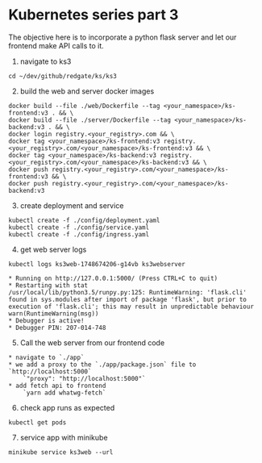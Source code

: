 # Kubernetes series part 3

The objective here is to incorporate a python flask server and let our frontend make API calls to it.

1. navigate to ks3

```shell
cd ~/dev/github/redgate/ks/ks3
```

2. build the web and server docker images


```shell
docker build --file ./web/Dockerfile --tag <your_namespace>/ks-frontend:v3 . && \
docker build --file ./server/Dockerfile --tag <your_namespace>/ks-backend:v3 . && \
docker login registry.<your_registry>.com && \
docker tag <your_namespace>/ks-frontend:v3 registry.<your_registry>.com/<your_namespace>/ks-frontend:v3 && \
docker tag <your_namespace>/ks-backend:v3 registry.<your_registry>.com/<your_namespace>/ks-backend:v3 && \
docker push registry.<your_registry>.com/<your_namespace>/ks-frontend:v3 && \
docker push registry.<your_registry>.com/<your_namespace>/ks-backend:v3
```

3. create deployment and service

```shell
kubectl create -f ./config/deployment.yaml
kubectl create -f ./config/service.yaml
kubectl create -f ./config/ingress.yaml
```

4. get web server logs

```shell
kubectl logs ks3web-1748674206-g14vb ks3webserver

* Running on http://127.0.0.1:5000/ (Press CTRL+C to quit)
* Restarting with stat
/usr/local/lib/python3.5/runpy.py:125: RuntimeWarning: 'flask.cli' found in sys.modules after import of package 'flask', but prior to execution of 'flask.cli'; this may result in unpredictable behaviour
warn(RuntimeWarning(msg))
* Debugger is active!
* Debugger PIN: 207-014-748
```


5. Call the web server from our frontend code

```shell
* navigate to `./app`
* we add a proxy to the `./app/package.json` file to `http://localhost:5000`
    `"proxy": "http://localhost:5000"`
* add fetch api to frontend
    `yarn add whatwg-fetch`
```

6. check app runs as expected

```shell
kubectl get pods
```

7. service app with minikube

```shell
minikube service ks3web --url
```